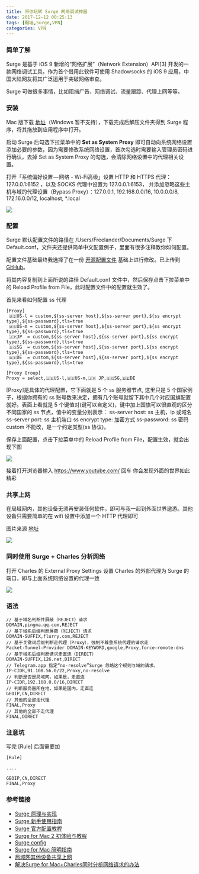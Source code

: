 ```yaml
---
title: 带你玩转 Surge 网络调试神器
date: 2017-12-12 00:25:13
tags: [翻墙,Surge,VPN]
categories: VPN
---
```


### 简单了解

Surge 是基于 iOS 9 新增的“网络扩展”（Network Extension）API[3] 开发的一款网络调试工具。作为首个借用此软件可使用 Shadowsocks 的 iOS 9 应用，中国大陆网友将其广泛运用于突破网络审查。

Surge 可做很多事情，比如阻挡广告、网络调试、流量跟踪、代理上网等等。

### 安装

Mac 版下载 [地址](https://nssurge.com/)（Windows 暂不支持），下载完成后解压文件夹得到 Surge 程序，将其拖放到应用程序中打开。

启动 Surge 后勾选下拉菜单中的 **Set as System Proxy** 即可自动向系统网络设置添加必要的参数，因为需要修改系统网络设置，首次勾选时需要输入管理员密码进行确认，去掉 Set as System Proxy 的勾选，会清除网络设置中的代理相关设置。

打开「系统偏好设置 — 网络 - Wi-Fi高级」设置 HTTP 和 HTTPS 代理： 127.0.0.1:6152 ，以及 SOCKS 代理中设置为 127.0.0.1:6153，
并添加忽略这些主机与域的代理设置（Bypass Proxy）：127.0.0.1, 192.168.0.0/16, 10.0.0.0/8, 172.16.0.0/12, localhost, *.local

![](/images/2017/12/02-1.png)

### 配置

Surge 默认配置文件的路径在 /Users/Freelander/Documents/Surge 下 Default.conf，文件夹还提供简单中文配置例子，里面有很多注释教你如何配置。

配置文件基础最终我选择了在一份 [开源配置文件](https://raw.githubusercontent.com/lhie1/Surge/master/Surge.conf) 基础上进行修改。已上传到 [GitHub](https://github.com/Freelander/Blog/blob/master/201708/code/MySurge.conf)。

将其内容复制到上面所说的路径 Default.conf 文件中，然后保存点击下拉菜单中的 Reload Profile from File，此时配置文件中的配置就生效了。

首先来看如何配置 ss 代理

```
[Proxy]
 🇺🇸US-l = custom,${ss-server host},${ss-server port},${ss encrypt type},${ss-password},tls=true
 🇺🇸US-m = custom,${ss-server host},${ss-server port},${ss encrypt type},${ss-password},tls=true
 🇯🇵JP  = custom,${ss-server host},${ss-server port},${ss encrypt type},${ss-password},tls=true
 🇸🇬SG  = custom,${ss-server host},${ss-server port},${ss encrypt type},${ss-password},tls=true
 🇩🇪DE  = custom,${ss-server host},${ss-server port},${ss encrypt type},${ss-password},tls=true
   
[Proxy Group]
Proxy = select,🇺🇸US-l,🇺🇸US-m,🇯🇵 JP,🇸🇬SG,🇩🇪DE
```
[Proxy]是具体的代理配置，它下面就是 5 个 ss 服务器节点, 这里只是 5 个国家例子，根据你拥有的 ss 账号数来决定，拥有几个账号就留下其中几个对应国旗配置就好。表面上看就是 5 个键值对(键可以自定义)，键中加上国旗可以很直观的区分不同国家的 ss 节点，值中的变量分别表示：
ss-server host: ss 主机，ip 或域名
ss-server port: ss 主机端口
ss encrypt type: 加密方式
ss-password: ss 密码
custom 不能改，是一个约定类型(ss 协议)。

保存上面配置，点击下拉菜单中的 Reload Profile from File，配置生效，就会出现下图

![](/images/2017/12/02-2.png)

接着打开浏览器输入 https://www.youtube.com/ 回车
你会发现外面的世界如此精彩

### 共享上网

在局域网内，其他设备无须再安装任何软件，即可与我一起到外面世界遨游。其他设备只需要简单的在 wifi 设置中添加一个 HTTP 代理即可

图片来源 [地址](https://medium.com/@scomper/%E5%B1%80%E5%9F%9F%E7%BD%91%E5%85%B6%E4%BB%96%E8%AE%BE%E5%A4%87%E5%85%B1%E4%BA%AB%E4%B8%8A%E7%BD%91-dd29e18853da)

![](/images/2017/12/02-3.png)

### 同时使用 Surge + Charles 分析网络

打开 Charles 的 External Proxy Settings 设置 Charles 的外部代理为 Surge 的端口，即与上面系统网络设置的代理一致

![](/images/2017/12/02-4.png)

### 语法

```
// 基于域名判断并屏蔽（REJECT）请求  
DOMAIN,pingma.qq.com,REJECT  
// 基于域名后缀判断屏蔽（REJECT）请求  
DOMAIN-SUFFIX,flurry.com,REJECT  
// 基于关键词后缀判断走代理（Proxy），强制不尊重系统代理的请求走
Packet-Tunnel-Provider DOMAIN-KEYWORD,google,Proxy,force-remote-dns  
// 基于域名后缀判断请求走直连（DIRECT）  
DOMAIN-SUFFIX,126.net,DIRECT  
// Telegram.app 指定“no-resolve”Surge 忽略这个规则与域的请求。  
IP-CIDR,91.108.56.0/22,Proxy,no-resolve  
// 判断是否是局域网，如果是，走直连  
IP-CIDR,192.168.0.0/16,DIRECT  
// 判断服务器所在地，如果是国内，走直连  
GEOIP,CN,DIRECT  
// 其他的全部走代理  
FINAL,Proxy  
// 其他的全部不走代理  
FINAL,DIRECT  
```

### 注意坑

写完 [Rule] 后面需要加
```
[Rule] 

....

GEOIP,CN,DIRECT
FINAL,Proxy
```

### 参考链接
* [Surge 原理与实现](https://medium.com/@Blankwonder/surge-%E5%8E%9F%E7%90%86%E4%B8%8E%E5%AE%9E%E7%8E%B0-8aa3304fb3bb)
* [Surge 新手使用指南](https://medium.com/@scomper/surge-%E9%85%8D%E7%BD%AE%E6%96%87%E4%BB%B6-a1533c10e80b)
* [Surge 官方配置教程](https://manual.nssurge.com/overview/configuration.html)
* [Surge for Mac 2 初体验与教程](http://cloudstone.xin/2016/10/31/Mac-Surge-2-%E5%88%9D%E4%BD%93%E9%AA%8C/)
* [Surge config](https://github.com/lhie1/Surge)
* [Surge for Mac 简明指南](https://medium.com/@scomper/surge-for-mac-%E7%AE%80%E6%98%8E%E6%8C%87%E5%8D%97-f6f357b8f09c)
* [局域网其他设备共享上网](https://medium.com/@scomper/%E5%B1%80%E5%9F%9F%E7%BD%91%E5%85%B6%E4%BB%96%E8%AE%BE%E5%A4%87%E5%85%B1%E4%BA%AB%E4%B8%8A%E7%BD%91-dd29e18853da)
* [解决Surge for Mac+Charles同时分析网络请求的办法 ](https://github.com/wujunchuan/wujunchuan.github.io/issues/1)